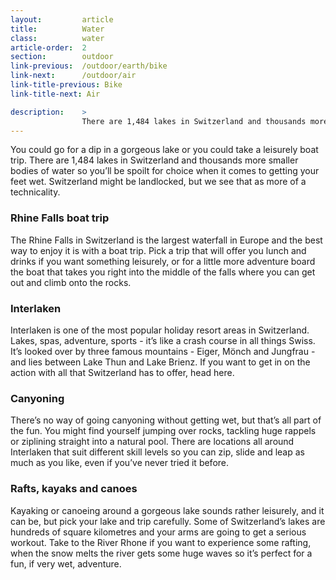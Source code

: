 ```yaml
---
layout:         article
title:          Water
class:          water
article-order:  2
section:        outdoor
link-previous:  /outdoor/earth/bike
link-next:      /outdoor/air
link-title-previous: Bike
link-title-next: Air

description:    >
                There are 1,484 lakes in Switzerland and thousands more smaller bodies of water so you’ll be spoilt for choice when it comes to getting your feet wet.
---
```



<p class="row">You could go for a dip in a gorgeous lake or you could take a leisurely boat trip. There are 1,484 lakes in Switzerland and thousands more smaller bodies of water so you’ll be spoilt for choice when it comes to getting your feet wet. Switzerland might be landlocked, but we see that as more of a technicality.</p>

<div class="row row--columns-5-7-gutters row--columns-vertical-align">
  <div class="row__column">
    <div class="bg-image-ratio bg-image-ratio--4-3" style="background-image: url('{{site.baseurl}}/img/content/rhine-falls-boat-trip.jpg');"></div>
  </div>
  <div class="row__column">
    <h3>Rhine Falls boat trip</h3>
    <p>The Rhine Falls in Switzerland is the largest waterfall in Europe and the best way to enjoy it is with a boat trip. Pick a trip that will offer you lunch and drinks if you want something leisurely, or for a little more adventure board the boat that takes you right into the middle of the falls where you can get out and climb onto the rocks.</p>
  </div>
</div>

<div class="row row--columns-5-7-gutters row--columns-vertical-align">
  <div class="row__column">
    <div class="bg-image-ratio bg-image-ratio--4-3" style="background-image: url('{{site.baseurl}}/img/content/interlaken-01.jpg');"></div>
  </div>
  <div class="row__column">
    <h3>Interlaken</h3>
    <p>Interlaken is one of the most popular holiday resort areas in Switzerland. Lakes, spas, adventure, sports - it’s like a crash course in all things Swiss. It’s looked over by three famous  mountains -  Eiger, Mönch and Jungfrau - and lies between Lake Thun and Lake Brienz. If you want to get in on the action with all that Switzerland has to offer, head here.</p>
  </div>
</div>

<div class="row row--columns-5-7-gutters row--columns-vertical-align">
  <div class="row__column">
    <div class="bg-image-ratio bg-image-ratio--4-3" style="background-image: url('{{site.baseurl}}/img/content/canyoning.jpg');"></div>
  </div>
  <div class="row__column">
    <h3>Canyoning</h3>
    <p>There’s no way of going canyoning without getting wet, but that’s all part of the fun. You might find yourself jumping over rocks, tackling huge rappels or ziplining straight into a natural pool. There are locations all around Interlaken that suit different skill levels so you can zip, slide and leap as much as you like, even if you’ve never tried it before.</p>
  </div>
</div>

<div class="row row--columns-5-7-gutters row--columns-vertical-align">
  <div class="row__column">
    <div class="bg-image-ratio bg-image-ratio--4-3" style="background-image: url('{{site.baseurl}}/img/content/rafts-kayaks-and-canoes.jpg');"></div>
  </div>
  <div class="row__column">
    <h3>Rafts, kayaks and canoes</h3>
    <p>Kayaking or canoeing around a gorgeous lake sounds rather leisurely, and it can be, but pick your lake and trip carefully. Some of Switzerland’s lakes are hundreds of square kilometres and your arms are going to get a serious workout. Take to the River Rhone if you want to experience some rafting, when the snow melts the river gets some huge waves so it’s perfect for a fun, if very wet, adventure.</p>
  </div>
</div>